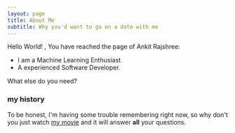 ```yaml
---
layout: page
title: About Me
subtitle: Why you'd want to go on a date with me
---
```


Hello World! , You have reached the page of Ankit Rajshree:

- I am a Machine Learning Enthusiast
- A experienced Software Developer.

What else do you need?

### my history

To be honest, I'm having some trouble remembering right now, so why don't you just watch [my movie](http://en.wikipedia.org/wiki/The_Princess_Bride_%28film%29) and it will answer **all** your questions.
